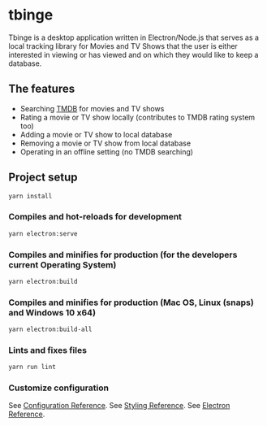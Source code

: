 # tbinge

Tbinge is a desktop application written in Electron/Node.js that serves as a local tracking library for Movies and TV Shows that the user is either interested in viewing or has viewed and on which they would like to keep a database.

## The features

- Searching [TMDB](https://www.themoviedb.org/) for movies and TV shows
- Rating a movie or TV show locally (contributes to TMDB rating system too)
- Adding a movie or TV show to local database
- Removing a movie or TV show from local database
- Operating in an offline setting (no TMDB searching)

## Project setup

```bash
yarn install
```

### Compiles and hot-reloads for development

```bash
yarn electron:serve
```

### Compiles and minifies for production (for the developers current Operating System)

```bash
yarn electron:build
```

### Compiles and minifies for production (Mac OS, Linux (snaps) and Windows 10 x64)

```bash
yarn electron:build-all
```

### Lints and fixes files

```bash
yarn run lint
```

### Customize configuration

See [Configuration Reference](https://cli.vuejs.org/config/).
See [Styling Reference](https://vuetifyjs.com/en/).
See [Electron Reference](https://www.electron.build/).